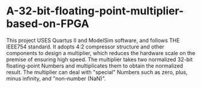 # A-32-bit-floating-point-multiplier-based-on-FPGA
This project USES Quartus II and ModelSim software, and follows THE IEEE754 standard. It adopts 4:2 compressor structure and other components to design a multiplier, which reduces the hardware scale on the premise of ensuring high speed. The multiplier takes two normalized 32-bit floating-point Numbers and multiplicates them to obtain the normalized result. The multiplier can deal with "special" Numbers such as zero, plus, minus infinity, and "non-number (NaN)".
